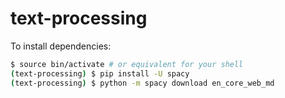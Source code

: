 text-processing
===============

To install dependencies:

```bash
$ source bin/activate # or equivalent for your shell
(text-processing) $ pip install -U spacy
(text-processing) $ python -m spacy download en_core_web_md
```

